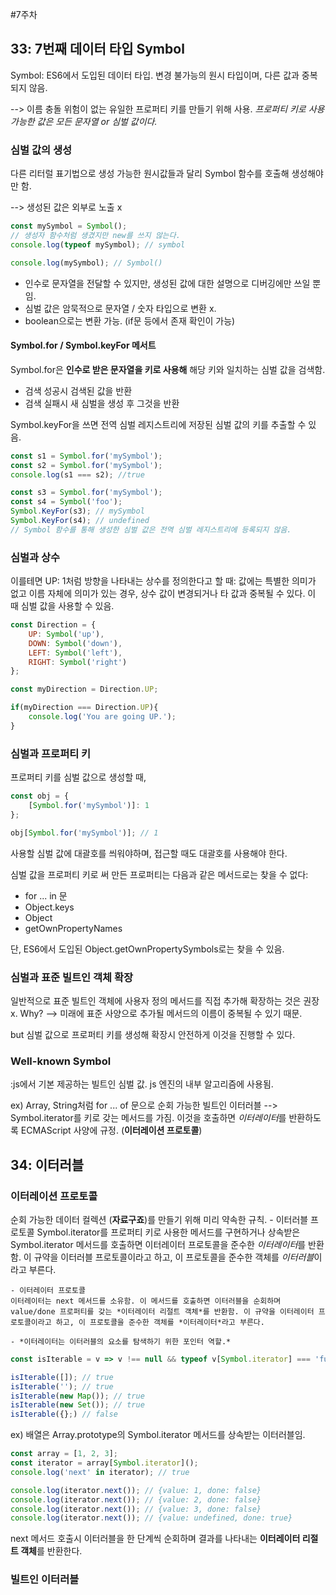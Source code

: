 #7주차
## 33: 7번째 데이터 타입 Symbol
Symbol: ES6에서 도입된 데이터 타입. 변경 불가능의 원시 타입이며, 다른 값과 중복되지 않음.

--> 이름 충돌 위험이 없는 유일한 프로퍼티 키를 만들기 위해 사용.
*프로퍼티 키로 사용 가능한 값은 모든 문자열 or 심벌 값이다.*

### 심벌 값의 생성
다른 리터럴 표기법으로 생성 가능한 원시값들과 달리 Symbol 함수를 호출해 생성해야만 함.

--> 생성된 값은 외부로 노출 x
```javascript
const mySymbol = Symbol(); 
// 생성자 함수처럼 생겼지만 new를 쓰지 않는다.
console.log(typeof mySymbol); // symbol

console.log(mySymbol); // Symbol()
```
- 인수로 문자열을 전달할 수 있지만, 생성된 값에 대한 설명으로 디버깅에만 쓰일 뿐임.
- 심벌 값은 암묵적으로 문자열 / 숫자 타입으로 변환 x.
- boolean으로는 변환 가능. (if문 등에서 존재 확인이 가능)

#### Symbol.for / Symbol.keyFor 메서트
Symbol.for은 **인수로 받은 문자열을 키로 사용해** 해당 키와 일치하는 심벌 값을 검색함.
- 검색 성공시 검색된 값을 반환
- 검색 실패시 새 심벌을 생성 후 그것을 반환

Symbol.keyFor을 쓰면 전역 심벌 레지스트리에 저장된 심벌 값의 키를 추출할 수 있음.
```javascript
const s1 = Symbol.for('mySymbol');
const s2 = Symbol.for('mySymbol');
console.log(s1 === s2); //true

const s3 = Symbol.for('mySymbol');
const s4 = Symbol('foo');
Symbol.KeyFor(s3); // mySymbol
Symbol.KeyFor(s4); // undefined
// Symbol 함수를 통해 생성한 심벌 값은 전역 심벌 레지스트리에 등록되지 않음.
```

### 심벌과 상수
이를테면 UP: 1처럼 방향을 나타내는 상수를 정의한다고 할 때:
값에는 특별한 의미가 없고 이름 자체에 의미가 있는 경우, 상수 값이 변경되거나 타 값과 중복될 수 있다. 이 때 심벌 값을 사용할 수 있음.

```javascript
const Direction = {
    UP: Symbol('up'),
    DOWN: Symbol('down'),
    LEFT: Symbol('left'),
    RIGHT: Symbol('right')
};

const myDirection = Direction.UP;

if(myDirection === Direction.UP){
    console.log('You are going UP.');
}
```

### 심벌과 프로퍼티 키
프로퍼티 키를 심벌 값으로 생성할 때,
```javascript
const obj = {
    [Symbol.for('mySymbol')]: 1
};

obj[Symbol.for('mySymbol')]; // 1
```
사용할 심벌 값에 대괄호를 씌워야하며, 접근할 때도 대괄호를 사용해야 한다.

심벌 값을 프로퍼티 키로 써 만든 프로퍼티는 다음과 같은 메서드로는 찾을 수 없다:
- for ... in 문
- Object.keys
- Object
- getOwnPropertyNames

단, ES6에서 도입된 Object.getOwnPropertySymbols로는 찾을 수 있음.

### 심벌과 표준 빌트인 객체 확장
일반적으로 표준 빌트인 객체에 사용자 정의 메서드를 직접 추가해 확장하는 것은 권장 x.
Why? --> 미래에 표준 사양으로 추가될 메서드의 이름이 중복될 수 있기 때문.

but 심벌 값으로 프로퍼티 키를 생성해 확장시 안전하게 이것을 진행할 수 있다.

### Well-known Symbol
:js에서 기본 제공하는 빌트인 심벌 값.
js 엔진의 내부 알고리즘에 사용됨.

ex) Array, String처럼 for ... of 문으로 순회 가능한 빌트인 이터러블
--> Symbol.iterator를 키로 갖는 메서드를 가짐. 이것을 호출하면 *이터레이터*를 반환하도록 ECMAScript 사양에 규정. (**이터레이션 프로토콜**)

## 34: 이터러블
### 이터레이션 프로토콜
순회 가능한 데이터 컬렉션 (**자료구죠**)를 만들기 위해 미리 약속한 규칙.
    - 이터러블 프로토콜
    Symbol.iterator를 프로퍼티 키로 사용한 메서드를 구현하거나 상속받은 Symbol.iterator 메서드를 호출하면 이터레이터 프로토콜을 준수한 *이터레이터*를 반환함. 이 규약을 이터러블 프로토콜이라고 하고, 이 프로토콜을 준수한 객체를 *이터러블*이라고 부른다. 
    
    - 이터레이터 프로토콜
    이터레이터는 next 메서드를 소유함. 이 메서드를 호출하면 이터러블을 순회하며 value/done 프로퍼티를 갖는 *이터레이터 리절트 객체*를 반환함. 이 규약을 이터레이터 프로토콜이라고 하고, 이 프로토콜을 준수한 객체를 *이터레이터*라고 부른다.

    - *이터레이터는 이터러블의 요소를 탐색하기 위한 포인터 역할.*

```javascript
const isIterable = v => v !== null && typeof v[Symbol.iterator] === 'function';

isIterable([]); // true
isIterable(''); // true
isIterable(new Map()); // true
isIterable(new Set()); // true
isIterable({};) // false
```
ex) 배열은 Array.prototype의 Symbol.iterator 메서드를 상속받는 이터러블임.

```javascript
const array = [1, 2, 3];
const iterator = array[Symbol.iterator]();
console.log('next' in iterator); // true

console.log(iterator.next()); // {value: 1, done: false} 
console.log(iterator.next()); // {value: 2, done: false}
console.log(iterator.next()); // {value: 3, done: false}
console.log(iterator.next()); // {value: undefined, done: true}
```
next 메서드 호출시 이터러블을 한 단계씩 순회하며 결과를 나타내는 **이터레이터 리절트 객체**를 반환한다.

### 빌트인 이터러블
